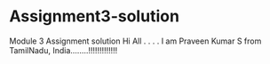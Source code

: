 # Assignment3-solution
Module 3 Assignment solution
Hi All
.
.
.
.
I am Praveen Kumar S from TamilNadu, India........!!!!!!!!!!!!!
